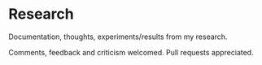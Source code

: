 Research
========

Documentation, thoughts, experiments/results from my research.

Comments, feedback and criticism welcomed. Pull requests appreciated.

